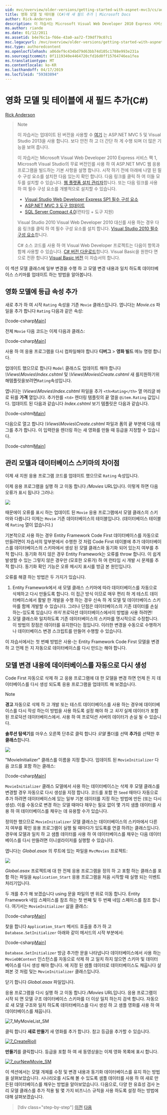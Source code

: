 ```yaml
---
uid: mvc/overview/older-versions/getting-started-with-aspnet-mvc3/cs/adding-a-new-field
title: 영화 모델 및 테이블 (C#)에 새 필드 추가 | Microsoft Docs
author: Rick-Anderson
description: 이 자습서는 Microsoft Visual Web Developer 2010 Express 서비스 팩 1, 인를 사용 하 여 ASP.NET MVC 웹 응용 프로그램을 빌드하는 기본 사항을 설명 하는 중...
ms.author: riande
ms.date: 01/12/2011
ms.assetid: b4e76c1a-f66e-43a0-aa72-f39df79c07c1
msc.legacyurl: /mvc/overview/older-versions/getting-started-with-aspnet-mvc3/cs/adding-a-new-field
msc.type: authoredcontent
ms.openlocfilehash: a06def9c434bd79d63bb74d105c1788e993e231a
ms.sourcegitcommit: 0f1119340e4464720cfd16d0ff15764746ea1fea
ms.translationtype: MT
ms.contentlocale: ko-KR
ms.lasthandoff: 04/17/2019
ms.locfileid: "59383894"
---
```

# <a name="adding-a-new-field-to-the-movie-model-and-table-c"></a>영화 모델 및 테이블에 새 필드 추가(C#)

[Rick Anderson]((https://twitter.com/RickAndMSFT))

> > [!NOTE]
> > 이 자습서는 업데이트 된 버전을 사용할 수 [여기](../../../getting-started/introduction/getting-started.md) 는 ASP.NET MVC 5 및 Visual Studio 2013을 사용 합니다. 보다 안전 하 고 더 간단 하 게 수행 되며 더 많은 기능을 보여 줍니다.
> 
> 
> 이 자습서는 Microsoft Visual Web Developer 2010 Express 서비스 팩 1, Microsoft Visual Studio의 무료 버전인를 사용 하 여 ASP.NET MVC 웹 응용 프로그램을 빌드하는 기본 사항을 설명 합니다. 시작 하기 전에 아래에 나열 된 필수 구성 요소를 설치한 다음 있는지 확인 합니다. 다음 링크를 클릭 하 여 이들 모두를 설치할 수 있습니다. [웹 플랫폼 설치 관리자](https://www.microsoft.com/web/gallery/install.aspx?appid=VWD2010SP1Pack)합니다. 또는 다음 링크를 사용 하 여 필수 구성 요소를 개별적으로 설치할 수 있습니다.
> 
> - [Visual Studio Web Developer Express SP1 필수 구성 요소](https://www.microsoft.com/web/gallery/install.aspx?appid=VWD2010SP1Pack)
> - [ASP.NET MVC 3 도구 업데이트](https://www.microsoft.com/web/gallery/install.aspx?appsxml=&amp;appid=MVC3)
> - [SQL Server Compact 4.0](https://www.microsoft.com/web/gallery/install.aspx?appid=SQLCE;SQLCEVSTools_4_0)(런타임 + 도구 지원)
> 
> Visual Studio 2010 Visual Web Developer 2010 대신를 사용 하는 경우 다음 링크를 클릭 하 여 필수 구성 요소를 설치 합니다. [Visual Studio 2010 필수 구성 요소](https://www.microsoft.com/web/gallery/install.aspx?appsxml=&amp;appid=VS2010SP1Pack)합니다.
> 
> C# 소스 코드를 사용 하 여 Visual Web Developer 프로젝트는 다음이 항목과 함께 사용할 수 있습니다. [C# 버전 다운로드](https://code.msdn.microsoft.com/Introduction-to-MVC-3-10d1b098)합니다. Visual Basic을 원한다 면으로 전환 합니다 [Visual Basic 버전](../vb/intro-to-aspnet-mvc-3.md) 이 자습서의 합니다.


이 섹션 모델 클래스에 일부 변경을 수행 하 고 모델 변경 내용과 일치 하도록 데이터베이스 스키마를 업데이트 하는 방법을 알아봅니다.

## <a name="adding-a-rating-property-to-the-movie-model"></a>영화 모델에 등급 속성 추가

새로 추가 하 여 시작 `Rating` 속성을 기존 `Movie` 클래스입니다. 엽니다는 *Movie.cs* 파일을 추가 합니다 `Rating` 다음과 같은 속성:

[!code-csharp[Main](adding-a-new-field/samples/sample1.cs)]

전체 `Movie` 다음 코드는 이제 다음과 클래스:

[!code-csharp[Main](adding-a-new-field/samples/sample2.cs)]

사용 하 여 응용 프로그램을 다시 컴파일해야 합니다 **디버그** &gt; **영화 빌드** 메뉴 명령 합니다.

업데이트 했으므로 합니다 `Model` 클래스도 업데이트 해야 합니다 *\Views\Movies\Index.cshtml* 및 *\Views\Movies\Create.cshtml* 새 를지원하기위해템플릿을보려면`Rating`속성입니다.

엽니다는 *\Views\Movies\Index.cshtml* 파일을 추가 `<th>Rating</th>` 열 머리글 바로 뒤를 **가격** 열입니다. 추가한를 `<td>` 렌더링 템플릿의 끝 열을 `@item.Rating` 값입니다. 업데이트 된 다음과 같습니다 *Index.cshtml* 보기 템플릿은 다음과 같습니다.

[!code-cshtml[Main](adding-a-new-field/samples/sample3.cshtml)]

다음으로 열고 합니다 *\Views\Movies\Create.cshtml* 파일과 폼의 끝 부분에 다음 태그를 추가 합니다. 이 입력란을 렌더링 하는 새 영화를 만들 때 등급을 지정할 수 있습니다.

[!code-cshtml[Main](adding-a-new-field/samples/sample4.cshtml)]

## <a name="managing-model-and-database-schema-differences"></a>관리 모델과 데이터베이스 스키마의 차이점

이제 새 지원 응용 프로그램 코드를 업데이트 했으므로 `Rating` 속성입니다.

이제 응용 프로그램을 실행 하 고 이동 합니다 */Movies* URL입니다. 이렇게 하면 다음 오류가 표시 됩니다 그러나:

![](adding-a-new-field/_static/image1.png)

때문에이 오류를 표시 하는 업데이트 된 `Movie` 응용 프로그램에서 모델 클래스의 스키마와 다릅니다 이제는 `Movie` 기존 데이터베이스의 테이블입니다. (데이터베이스 테이블에 `Rating` 열이 없습니다.)

기본적으로 사용 하는 경우 Entity Framework Code First 데이터베이스를 자동으로 만들려면이 자습서의 앞부분에서 수행한 것 처럼 Code First 테이블에 추가 데이터베이스를 데이터베이스의 스키마에서 생성 된 모델 클래스와 동기화 되어 있는지 여부를 추적 합니다. 동기화 하지 않은 경우 Entity Framework는 오류를 throw 합니다. 이 쉽게 발생할 수 있는 그렇지 않은 경우만 (모호한 오류가) 하 여 런타임 시 개발 시 문제를 추적 합니다. 동기화 확인 기능은 오류 메시지 표시를 방금 본 원인입니다.

오류를 해결 하는 방법은 두 가지가 있습니다.

1. Entity Framework에서 새 모델 클래스 스키마에 따라 데이터베이스를 자동으로 삭제하고 다시 만들도록 합니다. 이 접근 방식 이므로 매우 편리 하 게 테스트 데이터베이스에서 활발 한 개발을 수행 하는 경우 신속 하 게 모델 및 데이터베이스 스키마를 함께 개발할 수 있습니다. 그러나 단점은 데이터베이스의 기존 데이터를 손실 하는-있도록 있습니다 *하지* 프로덕션 데이터베이스에서이 방법을 사용 하려면!
2. 모델 클래스와 일치하도록 기존 데이터베이스의 스키마를 명시적으로 수정합니다. 이 방법의 장점은 데이터를 유지한다는 점입니다. 이러한 변경을 수동으로 수행하거나 데이터베이스 변경 스크립트를 만들어 수행할 수 있습니다.

이 자습서에서는 첫 번째 방법은 사용-는 Entity Framework Code First 모델을 변경 하 고 언제 든 지 자동으로 데이터베이스를 다시 만드는 해야 합니다.

## <a name="automatically-re-creating-the-database-on-model-changes"></a>모델 변경 내용에 데이터베이스를 자동으로 다시 생성

Code First 자동으로 삭제 하 고 응용 프로그램에 대 한 모델을 변경 하면 언제 든 지 데이터베이스를 다시 생성 되도록 응용 프로그램을 업데이트 해 보겠습니다.

> [!NOTE] 
> 
> **경고** 자동으로 삭제 하 고 개발 또는 테스트 데이터베이스를 사용 하는 경우에 데이터베이스를 다시 작성 하는이 방법을 사용 하도록 설정 해야 하 고 *되지* 실제 데이터가 포함 된 프로덕션 데이터베이스에서. 사용 하 여 프로덕션 서버의 데이터가 손실 될 수 있습니다.


**솔루션 탐색기**를 마우스 오른쪽 단추로 클릭 합니다 *모델* 폴더를 선택 **추가**를 선택한 후 **클래스**합니다.

![](adding-a-new-field/_static/image2.png)

"MovieInitializer" 클래스를 이름을 지정 합니다. 업데이트 된 `MovieInitializer` 다음 코드를 포함 하는 클래스:

[!code-csharp[Main](adding-a-new-field/samples/sample5.cs)]

`MovieInitializer` 클래스 모델에서 사용 하는 데이터베이스는 삭제 후 모델 클래스를 변경할 경우 자동으로 다시 생성을 지정 합니다. 코드를 포함 한 `Seed` 때마다 자동으로 추가 하려면 데이터베이스에 있는 일부 기본 데이터를 지정 하는 방법에 만든 (또는 다시 생성). 이를 수동으로 변경 하는 모델 때마다 채우는 필요 없이 몇 가지 샘플 데이터를 사용 하 여 데이터베이스를 채우는 데 유용할 수가 있습니다.

정의한 했으므로 `MovieInitializer` 모델 클래스는 데이터베이스의 스키마에서 다른 지 여부를 확인 응용 프로그램이 실행 될 때마다가 있도록를 연결 하려는 클래스입니다. 경우에 모델과 일치 하 고 샘플 데이터를 사용 하 여 데이터베이스를 채우는 다음 데이터베이스를 다시 만들려면 이니셜라이저를 실행할 수 있습니다.

엽니다는 *Global.asax* 의 루트에 있는 파일을 `MvcMovies` 프로젝트:

[![](adding-a-new-field/_static/image4.png)](adding-a-new-field/_static/image3.png)

*Global.asax* 프로젝트에 대 한 전체 응용 프로그램을 정의 하 고 포함 하는 클래스를 포함 하는 파일을 `Application_Start` 응용 프로그램을 처음 시작할 때 실행 되는 이벤트 처리기입니다.

두 개를 추가 해 보겠습니다 using 문을 파일의 맨 위로 이동 합니다. Entity Framework 네임 스페이스를 참조 하는 첫 번째 및 두 번째 네임 스페이스를 참조 합니다. 여기서는 `MovieInitializer` 삶을 클래스:

[!code-csharp[Main](adding-a-new-field/samples/sample6.cs)]

찾을 합니다 `Application_Start` 메서드 호출을 추가 하 고 `Database.SetInitializer` 아래와 같이 메서드의 시작 부분에서:

[!code-csharp[Main](adding-a-new-field/samples/sample7.cs)]

`Database.SetInitializer` 방금 추가한 문을 나타냅니다 데이터베이스에서 사용 하는 `MovieDBContext` 인스턴스를 자동으로 삭제 하 고 일치 하지 않으면 스키마 및 데이터베이스를 다시 생성 해야 합니다. 에 지정 된 샘플 데이터로 데이터베이스도 채웁니다 살펴본 것 처럼 및는 `MovieInitializer` 클래스입니다.

닫기 합니다 *Global.asax* 파일입니다.

응용 프로그램을 다시 실행 하 고 이동 합니다 */Movies* URL입니다. 응용 프로그램이 시작 되 면 모델 구조 데이터베이스 스키마를 더 이상 일치 하는지 검색 합니다. 자동으로 새 모델 구조와 일치 하도록 데이터베이스를 다시 생성 하 고 샘플 영화를 사용 하 여 데이터베이스를 채웁니다.

![7_MyMovieList_SM](adding-a-new-field/_static/image5.png)

클릭 합니다 **새로 만들기** 새 영화를 추가 합니다. 참고 등급을 추가할 수 있습니다.

[![7_CreateRioII](adding-a-new-field/_static/image7.png)](adding-a-new-field/_static/image6.png)

**만들기**를 클릭합니다. 등급을 포함 하 여 새 동영상을는 이제 영화 목록에 표시 합니다.

[![7_ourNewMovie_SM](adding-a-new-field/_static/image9.png)](adding-a-new-field/_static/image8.png)

이 섹션에서는 모델 개체를 수정 및 변경 내용과 동기화 데이터베이스를 유지 하는 방법을 살펴보았습니다. 시나리오를 시도해 볼 수 있도록 샘플 데이터를 사용 하 여 새로 만든된 데이터베이스를 채우는 방법을 알아보았습니다. 다음으로, 다양 한 유효성 검사 논리 모델 클래스를 추가 적용 될 몇 가지 비즈니스 규칙을 사용 하도록 설정 하는 방법에 대해 살펴보겠습니다.

> [!div class="step-by-step"]
> [이전](examining-the-edit-methods-and-edit-view.md)
> [다음](adding-validation-to-the-model.md)
